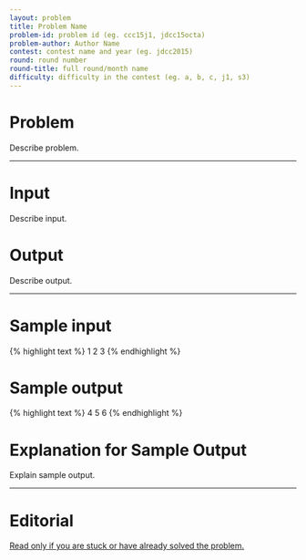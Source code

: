 ```yaml
---
layout: problem
title: Problem Name
problem-id: problem id (eg. ccc15j1, jdcc15octa)
problem-author: Author Name
contest: contest name and year (eg. jdcc2015)
round: round number
round-title: full round/month name
difficulty: difficulty in the contest (eg. a, b, c, j1, s3)
---
```


# Problem
Describe problem.

---

# Input
Describe input.

# Output
Describe output.

---

# Sample input
{% highlight text %}
1
2
3
{% endhighlight %}


# Sample output
{% highlight text %}
4
5
6
{% endhighlight %}

# Explanation for Sample Output
Explain sample output.

---

# Editorial
[Read only if you are stuck or have already solved the problem.](https://example.com)
